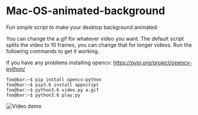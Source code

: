 # Mac-OS-animated-background
Fun simple script to make your desktop background animated.

You can change the a.gif for whatever video you want.
The default script splits the video to 10 frames, you can change that for longer videos.
Run the following commands to get it working.

If you have any problems installing opencv:
https://pypi.org/project/opencv-python/

```console
foo@bar:~$ pip install opencv-python
foo@bar:~$ pip3.6 install appscript
foo@bar:~$ python3.6 video.py a.gif
foo@bar:~$ python3.6 play.py
```

![Video demo](https://github.com/genericalexacc/Mac-OS-animated-background/blob/master/docs/video.gif)
